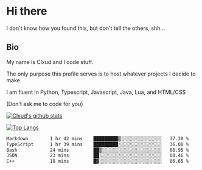 

# Hi there
I don't know how you found this, but don't tell the others, shh...

## Bio
My name is Clxud and I code stuff.

The only purpose this profile serves is to host whatever projects I decide to make

I am fluent in Python, Typescript, Javascript, Java, Lua, and HTML/CSS



(Don't ask me to code for you)

[![Clxud's github stats](https://github-readme-stats.vercel.app/api?username=cloudwithax&count_private=true&theme=dark&show_icons=true)](https://github.com/anuraghazra/github-readme-stats) 

[![Top Langs](https://github-readme-stats.vercel.app/api/top-langs/?username=cloudwithax&theme=dark)](https://github.com/anuraghazra/github-readme-stats)

<!--START_SECTION:waka-->

```txt
Markdown        1 hr 42 mins    █████████▒░░░░░░░░░░░░░░░   37.30 %
TypeScript      1 hr 39 mins    █████████░░░░░░░░░░░░░░░░   36.00 %
Bash            24 mins         ██▒░░░░░░░░░░░░░░░░░░░░░░   08.95 %
JSON            23 mins         ██░░░░░░░░░░░░░░░░░░░░░░░   08.46 %
C++             18 mins         █▓░░░░░░░░░░░░░░░░░░░░░░░   06.65 %
```

<!--END_SECTION:waka-->







